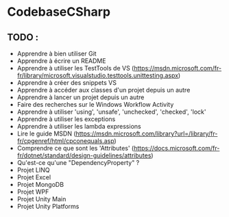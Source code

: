 # CodebaseCSharp

## TODO : 
- Apprendre à bien utiliser Git
- Apprendre à écrire un README
- Apprendre à utiliser les TestTools de VS (https://msdn.microsoft.com/fr-fr/library/microsoft.visualstudio.testtools.unittesting.aspx)
- Apprendre à créer des snippets VS
- Apprendre à accéder aux classes d'un projet depuis un autre
- Apprendre à lancer un projet depuis un autre
- Faire des recherches sur le Windows Workflow Activity
- Apprendre à utiliser 'using', 'unsafe', 'unchecked', 'checked', 'lock'
- Apprendre à utiliser les exceptions
- Apprendre à utiliser les lambda expressions
- Lire le guide MSDN (https://msdn.microsoft.com/library?url=/library/fr-fr/cpgenref/html/cpconequals.asp)
- Comprendre ce que sont les 'Attributes' (https://docs.microsoft.com/fr-fr/dotnet/standard/design-guidelines/attributes)
- Qu'est-ce qu'une "DependencyProperty" ?
- Projet LINQ
- Projet Excel
- Projet MongoDB
- Projet WPF
- Projet Unity Main
- Projet Unity Platforms